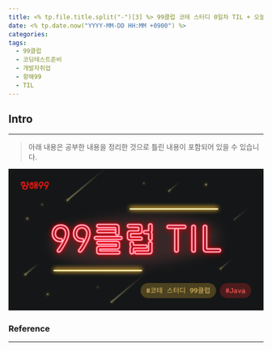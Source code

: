 ```yaml
---
title: <% tp.file.title.split("-")[3] %> 99클럽 코테 스터디 0일차 TIL + 오늘의 학습 키워드
date: <% tp.date.now("YYYY-MM-DD HH:MM +0900") %>
categories: 
tags:
  - 99클럽
  - 코딩테스트준비
  - 개발자취업
  - 항해99
  - TIL
---
```

## Intro
---
>아래 내용은 공부한 내용을 정리한 것으로 틀린 내용이 포함되어 있을 수 있습니다.  

![logo](/assets/img/basic99.png)

### Reference
---
